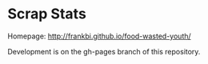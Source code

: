 Scrap Stats
===========

Homepage: http://frankbi.github.io/food-wasted-youth/

Development is on the gh-pages branch of this repository.

